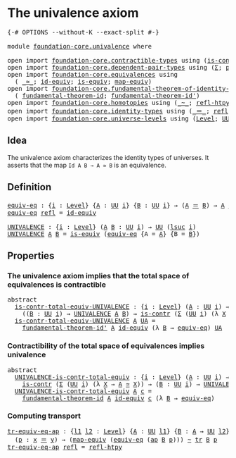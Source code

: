 # The univalence axiom

<pre class="Agda"><a id="33" class="Symbol">{-#</a> <a id="37" class="Keyword">OPTIONS</a> <a id="45" class="Pragma">--without-K</a> <a id="57" class="Pragma">--exact-split</a> <a id="71" class="Symbol">#-}</a>

<a id="76" class="Keyword">module</a> <a id="83" href="foundation-core.univalence.html" class="Module">foundation-core.univalence</a> <a id="110" class="Keyword">where</a>

<a id="117" class="Keyword">open</a> <a id="122" class="Keyword">import</a> <a id="129" href="foundation-core.contractible-types.html" class="Module">foundation-core.contractible-types</a> <a id="164" class="Keyword">using</a> <a id="170" class="Symbol">(</a><a id="171" href="foundation-core.contractible-types.html#993" class="Function">is-contr</a><a id="179" class="Symbol">)</a>
<a id="181" class="Keyword">open</a> <a id="186" class="Keyword">import</a> <a id="193" href="foundation-core.dependent-pair-types.html" class="Module">foundation-core.dependent-pair-types</a> <a id="230" class="Keyword">using</a> <a id="236" class="Symbol">(</a><a id="237" href="foundation-core.dependent-pair-types.html#502" class="Record">Σ</a><a id="238" class="Symbol">;</a> <a id="240" href="foundation-core.dependent-pair-types.html#575" class="InductiveConstructor">pair</a><a id="244" class="Symbol">;</a> <a id="246" href="foundation-core.dependent-pair-types.html#592" class="Field">pr1</a><a id="249" class="Symbol">;</a> <a id="251" href="foundation-core.dependent-pair-types.html#604" class="Field">pr2</a><a id="254" class="Symbol">)</a>
<a id="256" class="Keyword">open</a> <a id="261" class="Keyword">import</a> <a id="268" href="foundation-core.equivalences.html" class="Module">foundation-core.equivalences</a> <a id="297" class="Keyword">using</a>
  <a id="305" class="Symbol">(</a> <a id="307" href="foundation-core.equivalences.html#1608" class="Function Operator">_≃_</a><a id="310" class="Symbol">;</a> <a id="312" href="foundation-core.equivalences.html#2481" class="Function">id-equiv</a><a id="320" class="Symbol">;</a> <a id="322" href="foundation-core.equivalences.html#1543" class="Function">is-equiv</a><a id="330" class="Symbol">;</a> <a id="332" href="foundation-core.equivalences.html#1808" class="Function">map-equiv</a><a id="341" class="Symbol">)</a>
<a id="343" class="Keyword">open</a> <a id="348" class="Keyword">import</a> <a id="355" href="foundation-core.fundamental-theorem-of-identity-types.html" class="Module">foundation-core.fundamental-theorem-of-identity-types</a> <a id="409" class="Keyword">using</a>
  <a id="417" class="Symbol">(</a> <a id="419" href="foundation-core.fundamental-theorem-of-identity-types.html#1891" class="Function">fundamental-theorem-id</a><a id="441" class="Symbol">;</a> <a id="443" href="foundation-core.fundamental-theorem-of-identity-types.html#2162" class="Function">fundamental-theorem-id&#39;</a><a id="466" class="Symbol">)</a>
<a id="468" class="Keyword">open</a> <a id="473" class="Keyword">import</a> <a id="480" href="foundation-core.homotopies.html" class="Module">foundation-core.homotopies</a> <a id="507" class="Keyword">using</a> <a id="513" class="Symbol">(</a><a id="514" href="foundation-core.homotopies.html#614" class="Function Operator">_~_</a><a id="517" class="Symbol">;</a> <a id="519" href="foundation-core.homotopies.html#728" class="Function">refl-htpy</a><a id="528" class="Symbol">)</a>
<a id="530" class="Keyword">open</a> <a id="535" class="Keyword">import</a> <a id="542" href="foundation-core.identity-types.html" class="Module">foundation-core.identity-types</a> <a id="573" class="Keyword">using</a> <a id="579" class="Symbol">(</a><a id="580" href="foundation-core.identity-types.html#1852" class="Function Operator">_＝_</a><a id="583" class="Symbol">;</a> <a id="585" href="foundation-core.identity-types.html#1807" class="InductiveConstructor">refl</a><a id="589" class="Symbol">;</a> <a id="591" href="foundation-core.identity-types.html#3990" class="Function">ap</a><a id="593" class="Symbol">;</a> <a id="595" href="foundation-core.identity-types.html#5689" class="Function">tr</a><a id="597" class="Symbol">)</a>
<a id="599" class="Keyword">open</a> <a id="604" class="Keyword">import</a> <a id="611" href="foundation-core.universe-levels.html" class="Module">foundation-core.universe-levels</a> <a id="643" class="Keyword">using</a> <a id="649" class="Symbol">(</a><a id="650" href="Agda.Primitive.html#597" class="Postulate">Level</a><a id="655" class="Symbol">;</a> <a id="657" href="foundation-core.universe-levels.html#222" class="Primitive">UU</a><a id="659" class="Symbol">;</a> <a id="661" href="Agda.Primitive.html#780" class="Primitive">lsuc</a><a id="665" class="Symbol">)</a>
</pre>
## Idea

The univalence axiom characterizes the identity types of universes. It asserts that the map `Id A B → A ≃ B` is an equivalence.

## Definition

<pre class="Agda"><a id="equiv-eq"></a><a id="833" href="foundation-core.univalence.html#833" class="Function">equiv-eq</a> <a id="842" class="Symbol">:</a> <a id="844" class="Symbol">{</a><a id="845" href="foundation-core.univalence.html#845" class="Bound">i</a> <a id="847" class="Symbol">:</a> <a id="849" href="Agda.Primitive.html#597" class="Postulate">Level</a><a id="854" class="Symbol">}</a> <a id="856" class="Symbol">{</a><a id="857" href="foundation-core.univalence.html#857" class="Bound">A</a> <a id="859" class="Symbol">:</a> <a id="861" href="foundation-core.universe-levels.html#222" class="Primitive">UU</a> <a id="864" href="foundation-core.univalence.html#845" class="Bound">i</a><a id="865" class="Symbol">}</a> <a id="867" class="Symbol">{</a><a id="868" href="foundation-core.univalence.html#868" class="Bound">B</a> <a id="870" class="Symbol">:</a> <a id="872" href="foundation-core.universe-levels.html#222" class="Primitive">UU</a> <a id="875" href="foundation-core.univalence.html#845" class="Bound">i</a><a id="876" class="Symbol">}</a> <a id="878" class="Symbol">→</a> <a id="880" class="Symbol">(</a><a id="881" href="foundation-core.univalence.html#857" class="Bound">A</a> <a id="883" href="foundation-core.identity-types.html#1852" class="Function Operator">＝</a> <a id="885" href="foundation-core.univalence.html#868" class="Bound">B</a><a id="886" class="Symbol">)</a> <a id="888" class="Symbol">→</a> <a id="890" href="foundation-core.univalence.html#857" class="Bound">A</a> <a id="892" href="foundation-core.equivalences.html#1608" class="Function Operator">≃</a> <a id="894" href="foundation-core.univalence.html#868" class="Bound">B</a>
<a id="896" href="foundation-core.univalence.html#833" class="Function">equiv-eq</a> <a id="905" href="foundation-core.identity-types.html#1807" class="InductiveConstructor">refl</a> <a id="910" class="Symbol">=</a> <a id="912" href="foundation-core.equivalences.html#2481" class="Function">id-equiv</a>

<a id="UNIVALENCE"></a><a id="922" href="foundation-core.univalence.html#922" class="Function">UNIVALENCE</a> <a id="933" class="Symbol">:</a> <a id="935" class="Symbol">{</a><a id="936" href="foundation-core.univalence.html#936" class="Bound">i</a> <a id="938" class="Symbol">:</a> <a id="940" href="Agda.Primitive.html#597" class="Postulate">Level</a><a id="945" class="Symbol">}</a> <a id="947" class="Symbol">(</a><a id="948" href="foundation-core.univalence.html#948" class="Bound">A</a> <a id="950" href="foundation-core.univalence.html#950" class="Bound">B</a> <a id="952" class="Symbol">:</a> <a id="954" href="foundation-core.universe-levels.html#222" class="Primitive">UU</a> <a id="957" href="foundation-core.univalence.html#936" class="Bound">i</a><a id="958" class="Symbol">)</a> <a id="960" class="Symbol">→</a> <a id="962" href="foundation-core.universe-levels.html#222" class="Primitive">UU</a> <a id="965" class="Symbol">(</a><a id="966" href="Agda.Primitive.html#780" class="Primitive">lsuc</a> <a id="971" href="foundation-core.univalence.html#936" class="Bound">i</a><a id="972" class="Symbol">)</a>
<a id="974" href="foundation-core.univalence.html#922" class="Function">UNIVALENCE</a> <a id="985" href="foundation-core.univalence.html#985" class="Bound">A</a> <a id="987" href="foundation-core.univalence.html#987" class="Bound">B</a> <a id="989" class="Symbol">=</a> <a id="991" href="foundation-core.equivalences.html#1543" class="Function">is-equiv</a> <a id="1000" class="Symbol">(</a><a id="1001" href="foundation-core.univalence.html#833" class="Function">equiv-eq</a> <a id="1010" class="Symbol">{</a><a id="1011" class="Argument">A</a> <a id="1013" class="Symbol">=</a> <a id="1015" href="foundation-core.univalence.html#985" class="Bound">A</a><a id="1016" class="Symbol">}</a> <a id="1018" class="Symbol">{</a><a id="1019" class="Argument">B</a> <a id="1021" class="Symbol">=</a> <a id="1023" href="foundation-core.univalence.html#987" class="Bound">B</a><a id="1024" class="Symbol">})</a>
</pre>
## Properties

### The univalence axiom implies that the total space of equivalences is contractible

<pre class="Agda"><a id="1142" class="Keyword">abstract</a>
  <a id="is-contr-total-equiv-UNIVALENCE"></a><a id="1153" href="foundation-core.univalence.html#1153" class="Function">is-contr-total-equiv-UNIVALENCE</a> <a id="1185" class="Symbol">:</a> <a id="1187" class="Symbol">{</a><a id="1188" href="foundation-core.univalence.html#1188" class="Bound">i</a> <a id="1190" class="Symbol">:</a> <a id="1192" href="Agda.Primitive.html#597" class="Postulate">Level</a><a id="1197" class="Symbol">}</a> <a id="1199" class="Symbol">(</a><a id="1200" href="foundation-core.univalence.html#1200" class="Bound">A</a> <a id="1202" class="Symbol">:</a> <a id="1204" href="foundation-core.universe-levels.html#222" class="Primitive">UU</a> <a id="1207" href="foundation-core.univalence.html#1188" class="Bound">i</a><a id="1208" class="Symbol">)</a> <a id="1210" class="Symbol">→</a>
    <a id="1216" class="Symbol">((</a><a id="1218" href="foundation-core.univalence.html#1218" class="Bound">B</a> <a id="1220" class="Symbol">:</a> <a id="1222" href="foundation-core.universe-levels.html#222" class="Primitive">UU</a> <a id="1225" href="foundation-core.univalence.html#1188" class="Bound">i</a><a id="1226" class="Symbol">)</a> <a id="1228" class="Symbol">→</a> <a id="1230" href="foundation-core.univalence.html#922" class="Function">UNIVALENCE</a> <a id="1241" href="foundation-core.univalence.html#1200" class="Bound">A</a> <a id="1243" href="foundation-core.univalence.html#1218" class="Bound">B</a><a id="1244" class="Symbol">)</a> <a id="1246" class="Symbol">→</a> <a id="1248" href="foundation-core.contractible-types.html#993" class="Function">is-contr</a> <a id="1257" class="Symbol">(</a><a id="1258" href="foundation-core.dependent-pair-types.html#502" class="Record">Σ</a> <a id="1260" class="Symbol">(</a><a id="1261" href="foundation-core.universe-levels.html#222" class="Primitive">UU</a> <a id="1264" href="foundation-core.univalence.html#1188" class="Bound">i</a><a id="1265" class="Symbol">)</a> <a id="1267" class="Symbol">(λ</a> <a id="1270" href="foundation-core.univalence.html#1270" class="Bound">X</a> <a id="1272" class="Symbol">→</a> <a id="1274" href="foundation-core.univalence.html#1200" class="Bound">A</a> <a id="1276" href="foundation-core.equivalences.html#1608" class="Function Operator">≃</a> <a id="1278" href="foundation-core.univalence.html#1270" class="Bound">X</a><a id="1279" class="Symbol">))</a>
  <a id="1284" href="foundation-core.univalence.html#1153" class="Function">is-contr-total-equiv-UNIVALENCE</a> <a id="1316" href="foundation-core.univalence.html#1316" class="Bound">A</a> <a id="1318" href="foundation-core.univalence.html#1318" class="Bound">UA</a> <a id="1321" class="Symbol">=</a>
    <a id="1327" href="foundation-core.fundamental-theorem-of-identity-types.html#2162" class="Function">fundamental-theorem-id&#39;</a> <a id="1351" href="foundation-core.univalence.html#1316" class="Bound">A</a> <a id="1353" href="foundation-core.equivalences.html#2481" class="Function">id-equiv</a> <a id="1362" class="Symbol">(λ</a> <a id="1365" href="foundation-core.univalence.html#1365" class="Bound">B</a> <a id="1367" class="Symbol">→</a> <a id="1369" href="foundation-core.univalence.html#833" class="Function">equiv-eq</a><a id="1377" class="Symbol">)</a> <a id="1379" href="foundation-core.univalence.html#1318" class="Bound">UA</a>
</pre>
### Contractibility of the total space of equivalences implies univalence

<pre class="Agda"><a id="1470" class="Keyword">abstract</a>
  <a id="UNIVALENCE-is-contr-total-equiv"></a><a id="1481" href="foundation-core.univalence.html#1481" class="Function">UNIVALENCE-is-contr-total-equiv</a> <a id="1513" class="Symbol">:</a> <a id="1515" class="Symbol">{</a><a id="1516" href="foundation-core.univalence.html#1516" class="Bound">i</a> <a id="1518" class="Symbol">:</a> <a id="1520" href="Agda.Primitive.html#597" class="Postulate">Level</a><a id="1525" class="Symbol">}</a> <a id="1527" class="Symbol">(</a><a id="1528" href="foundation-core.univalence.html#1528" class="Bound">A</a> <a id="1530" class="Symbol">:</a> <a id="1532" href="foundation-core.universe-levels.html#222" class="Primitive">UU</a> <a id="1535" href="foundation-core.univalence.html#1516" class="Bound">i</a><a id="1536" class="Symbol">)</a> <a id="1538" class="Symbol">→</a>
    <a id="1544" href="foundation-core.contractible-types.html#993" class="Function">is-contr</a> <a id="1553" class="Symbol">(</a><a id="1554" href="foundation-core.dependent-pair-types.html#502" class="Record">Σ</a> <a id="1556" class="Symbol">(</a><a id="1557" href="foundation-core.universe-levels.html#222" class="Primitive">UU</a> <a id="1560" href="foundation-core.univalence.html#1516" class="Bound">i</a><a id="1561" class="Symbol">)</a> <a id="1563" class="Symbol">(λ</a> <a id="1566" href="foundation-core.univalence.html#1566" class="Bound">X</a> <a id="1568" class="Symbol">→</a> <a id="1570" href="foundation-core.univalence.html#1528" class="Bound">A</a> <a id="1572" href="foundation-core.equivalences.html#1608" class="Function Operator">≃</a> <a id="1574" href="foundation-core.univalence.html#1566" class="Bound">X</a><a id="1575" class="Symbol">))</a> <a id="1578" class="Symbol">→</a> <a id="1580" class="Symbol">(</a><a id="1581" href="foundation-core.univalence.html#1581" class="Bound">B</a> <a id="1583" class="Symbol">:</a> <a id="1585" href="foundation-core.universe-levels.html#222" class="Primitive">UU</a> <a id="1588" href="foundation-core.univalence.html#1516" class="Bound">i</a><a id="1589" class="Symbol">)</a> <a id="1591" class="Symbol">→</a> <a id="1593" href="foundation-core.univalence.html#922" class="Function">UNIVALENCE</a> <a id="1604" href="foundation-core.univalence.html#1528" class="Bound">A</a> <a id="1606" href="foundation-core.univalence.html#1581" class="Bound">B</a>
  <a id="1610" href="foundation-core.univalence.html#1481" class="Function">UNIVALENCE-is-contr-total-equiv</a> <a id="1642" href="foundation-core.univalence.html#1642" class="Bound">A</a> <a id="1644" href="foundation-core.univalence.html#1644" class="Bound">c</a> <a id="1646" class="Symbol">=</a>
    <a id="1652" href="foundation-core.fundamental-theorem-of-identity-types.html#1891" class="Function">fundamental-theorem-id</a> <a id="1675" href="foundation-core.univalence.html#1642" class="Bound">A</a> <a id="1677" href="foundation-core.equivalences.html#2481" class="Function">id-equiv</a> <a id="1686" href="foundation-core.univalence.html#1644" class="Bound">c</a> <a id="1688" class="Symbol">(λ</a> <a id="1691" href="foundation-core.univalence.html#1691" class="Bound">B</a> <a id="1693" class="Symbol">→</a> <a id="1695" href="foundation-core.univalence.html#833" class="Function">equiv-eq</a><a id="1703" class="Symbol">)</a>
</pre>
### Computing transport

<pre class="Agda"><a id="tr-equiv-eq-ap"></a><a id="1743" href="foundation-core.univalence.html#1743" class="Function">tr-equiv-eq-ap</a> <a id="1758" class="Symbol">:</a> <a id="1760" class="Symbol">{</a><a id="1761" href="foundation-core.univalence.html#1761" class="Bound">l1</a> <a id="1764" href="foundation-core.univalence.html#1764" class="Bound">l2</a> <a id="1767" class="Symbol">:</a> <a id="1769" href="Agda.Primitive.html#597" class="Postulate">Level</a><a id="1774" class="Symbol">}</a> <a id="1776" class="Symbol">{</a><a id="1777" href="foundation-core.univalence.html#1777" class="Bound">A</a> <a id="1779" class="Symbol">:</a> <a id="1781" href="foundation-core.universe-levels.html#222" class="Primitive">UU</a> <a id="1784" href="foundation-core.univalence.html#1761" class="Bound">l1</a><a id="1786" class="Symbol">}</a> <a id="1788" class="Symbol">{</a><a id="1789" href="foundation-core.univalence.html#1789" class="Bound">B</a> <a id="1791" class="Symbol">:</a> <a id="1793" href="foundation-core.univalence.html#1777" class="Bound">A</a> <a id="1795" class="Symbol">→</a> <a id="1797" href="foundation-core.universe-levels.html#222" class="Primitive">UU</a> <a id="1800" href="foundation-core.univalence.html#1764" class="Bound">l2</a><a id="1802" class="Symbol">}</a> <a id="1804" class="Symbol">{</a><a id="1805" href="foundation-core.univalence.html#1805" class="Bound">x</a> <a id="1807" href="foundation-core.univalence.html#1807" class="Bound">y</a> <a id="1809" class="Symbol">:</a> <a id="1811" href="foundation-core.univalence.html#1777" class="Bound">A</a><a id="1812" class="Symbol">}</a>
  <a id="1816" class="Symbol">(</a><a id="1817" href="foundation-core.univalence.html#1817" class="Bound">p</a> <a id="1819" class="Symbol">:</a> <a id="1821" href="foundation-core.univalence.html#1805" class="Bound">x</a> <a id="1823" href="foundation-core.identity-types.html#1852" class="Function Operator">＝</a> <a id="1825" href="foundation-core.univalence.html#1807" class="Bound">y</a><a id="1826" class="Symbol">)</a> <a id="1828" class="Symbol">→</a> <a id="1830" class="Symbol">(</a><a id="1831" href="foundation-core.equivalences.html#1808" class="Function">map-equiv</a> <a id="1841" class="Symbol">(</a><a id="1842" href="foundation-core.univalence.html#833" class="Function">equiv-eq</a> <a id="1851" class="Symbol">(</a><a id="1852" href="foundation-core.identity-types.html#3990" class="Function">ap</a> <a id="1855" href="foundation-core.univalence.html#1789" class="Bound">B</a> <a id="1857" href="foundation-core.univalence.html#1817" class="Bound">p</a><a id="1858" class="Symbol">)))</a> <a id="1862" href="foundation-core.homotopies.html#614" class="Function Operator">~</a> <a id="1864" href="foundation-core.identity-types.html#5689" class="Function">tr</a> <a id="1867" href="foundation-core.univalence.html#1789" class="Bound">B</a> <a id="1869" href="foundation-core.univalence.html#1817" class="Bound">p</a>
<a id="1871" href="foundation-core.univalence.html#1743" class="Function">tr-equiv-eq-ap</a> <a id="1886" href="foundation-core.identity-types.html#1807" class="InductiveConstructor">refl</a> <a id="1891" class="Symbol">=</a> <a id="1893" href="foundation-core.homotopies.html#728" class="Function">refl-htpy</a>
</pre>